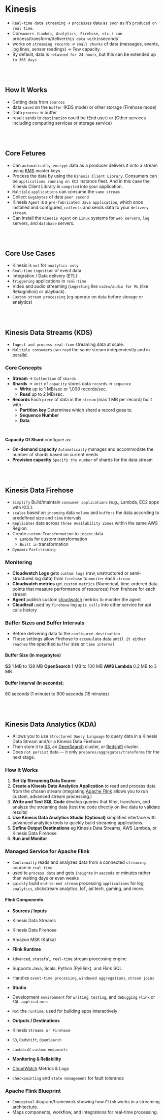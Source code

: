# Kinesis

* `Real-time data streaming` → `processes` data `as soon` as it’s `produced on real time`.
* Con`sumers (Lambda, Analytics, Firehose, etc.) can `process/transform/deliver` this data within `seconds`.
* works on `streaming records` → `small chunks` of data (messages, events, log lines, sensor readings) → Few capacity.
* By default, data is `retained for 24 hours`, but this can be extended up `to 365 days`

<br><br>

## How It Works
* Getting data from `sources`
* data `saved` on the `buffer` (KDS mode) or other storage (Firehose mode) 
* Data `process` in buffer
* result `sends` to `destination` could be (End user) or (Other services including computing services or storage service)

<br><br>

## Core Fetures
* Can `automatically encrypt` data as a producer delivers it onto a stream using [KMS]() master keys.
* Process the data by using the `Kinesis Client Library`. Consumers can be `applications running on EC2` instance fleet. And in this case the Kinesis Client Library is `compiled` into your application.
* `Multiple` `applications` can consume the `same stream`
* Collect `Gugabytes` of data `peer second`
* Kinesis `Agent` is a `pre-fabricated Java application`, which once installed and configured, `collects` and sends data to your `delivery stream`.
* Can install the `Kinesis Agent` on `Linux` systems for `web servers`, `log` servers, and `database` servers.

<br><br>

## Core Use Cases
* Kinesis is `not` for `analytics only`
* `Real-time` `ingestion` of event data
* Integration / Data delivery (ETL)
* `Triggering` applications in `real-time`
* Video and audio streaming (`ingesting` live `video/audio for ML` (like Rekognition) or playback).
* `Custom stream processing` (eg operate on data before storage or analytics)

<br><br>

## Kinesis Data Streams (KDS)

* `Ingest and process real-time` streaming data at scale.
* `Multiple consumers` can `read` the same stream independently and in parallel.

### Core Concepts
* **Stream** → `Collection` of `shards`
* **Shards** → `unit` of `capacity` stores data `records` in `sequence`
    * **Write** up to 1 MB/sec or 1,000 records/sec.
    * **Read** up to 2 MB/sec.
* **Records** Each `piece` of data in the `stream` (max 1 MB per record) built with :
    * **Partition key** Determines which shard a record goes to.
    * **Sequence Number**
    * **Data**

<br>

**Capacity Of Shard** configure as:
* **On-demand capacity** `Automatically` manages and accommodate the number of shards based on current needs
* **Provision capacity** `Specify the number` of shards for the data stream

<br><br>

## Kinesis Data Firehose
* `Simplify` Build/maintain `consumer applications` (e.g., Lambda, EC2 apps with KCL).
* `scales` based on `incoming` data `volume` and `buffers` the data according to predefined size and `time` intervals
* `Replicates` data across `three Availability Zones` within the same AWS Region
* Create `custom Transformation` to `ingest` data
    * `Lambda` for custom transformation
    * `Built in` transformation
* `Dynamic` `Partitioning`

### Monitering
* **Cloudwatch Logs** gets `custom logs` (raw, unstructured or semi-structured log data) from `firehose` to `moniter` each `stream`
* **Cloudwatch metrics** get `custom metrics` (Numerical, time-ordered data points that measure performance of resources) from firehose for each stream
* **Agent** publish custom [cloudwatch]() metrics to moniter the agent
* **Cloudtrail** used by `firehose` log `apis calls` into other service for api calls history

### Buffer Sizes and Buffer Intervals
* Before delivering data to the `configured destination`
* These settings allow Firehose to `accumulate` data `until it either` `reaches` the specified `buffer` size or `time interval`

#### Buffer Size (in megabytes)
**S3** 1 MB to 128 MB
**OpenSearch** 1 MB to 100 MB
**AWS Lambda** 0.2 MB to 3 MB

#### Buffer Interval (in seconds):
60 seconds (1 minute) to 900 seconds (15 minutes)

<br><br>

## Kinesis Data Analytics (KDA)
* Allows you to use `Structured Query Language` to query data in a Kinesis Data Stream and/or a Kinesis Data Firehose
* Then store it to [S3](), an [OpenSearch]() cluster, or [Redshift]() cluster.
* Does `not persist` data — it only `prepares/aggregates/transforms` for the next stage.

### How It Works
1. **Set Up Streaming Data Source**
2. **Create a Kinesis Data Analytics Application** to read and process data from the chosen stream (ntegrating [Apache Flink]() allows you to run custom, advanced stream processing.)
3. **Write and Test SQL Code** develop queries that filter, transform, and analyze the streaming data (test the code directly on live data to validate results) 
4. **Use Kinesis Data Analytics Studio (Optional)** simplified interface with advanced analytics tools to quickly build streaming applications.
5. **Define Output Destinations** eg Kinesis Data Streams, AWS Lambda, or Kinesis Data Firehose
6. **Run and Monitor**

### Managed Service for Apache Flink
* `Continually` reads and analyzes data from a connected `streaming` source in `real time`.
* used to `process data` and gets `insights` in `seconds` or minutes rather than waiting days or even weeks
* `quickly` build `end-to-end stream` processing `applications` for log `analytics`, clickstream analytics, IoT, ad tech, gaming, and more.

#### Flink Components
* **Sources / Inputs**
* Kinesis Data Streams
* Kinesis Data Firehose
* Amazon MSK (Kafka)

* **Flink Runtime**
* `Advanced`, `stateful`, `real-time` stream processing engine
* Supports Java, Scala, Python (PyFlink), and Flink SQL
* Handles `event-time processing`, `windowed aggregations`, `stream joins`

* **Studio**
* Development `environment` for `writing`, `testing`, and `debugging` `Flink` or `SQL applications`
* `Not` the `runtime`; used for building apps interactively

* **Outputs / Destinations**
* Kinesis `Streams or Firehose`
* `S3`, `Redshift`, `OpenSearch`
* `Lambda` or `custom endpoints`

* **Monitoring & Reliability**
* [CloudWatch]() Metrics & Logs
* `Checkpointing` and `state management` for fault tolerance


### Apache Flink Blueprint
* `Conceptual` diagram/framework showing how `Flink` works in a streaming architecture.
* Maps components, workflow, and integrations for real-time processing.